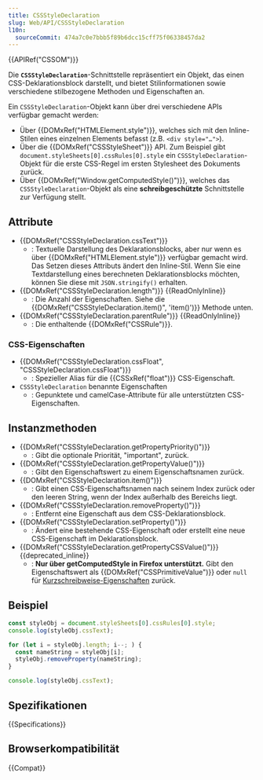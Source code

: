 ```yaml
---
title: CSSStyleDeclaration
slug: Web/API/CSSStyleDeclaration
l10n:
  sourceCommit: 474a7c0e7bbb5f89b6dcc15cff75f06338457da2
---
```


{{APIRef("CSSOM")}}

Die **`CSSStyleDeclaration`**-Schnittstelle repräsentiert ein Objekt, das einen CSS-Deklarationsblock darstellt, und bietet Stilinformationen sowie verschiedene stilbezogene Methoden und Eigenschaften an.

Ein `CSSStyleDeclaration`-Objekt kann über drei verschiedene APIs verfügbar gemacht werden:

- Über {{DOMxRef("HTMLElement.style")}}, welches sich mit den Inline-Stilen eines einzelnen Elements befasst (z.B. `<div style="…">`).
- Über die {{DOMxRef("CSSStyleSheet")}} API. Zum Beispiel gibt `document.styleSheets[0].cssRules[0].style` ein `CSSStyleDeclaration`-Objekt für die erste CSS-Regel im ersten Stylesheet des Dokuments zurück.
- Über {{DOMxRef("Window.getComputedStyle()")}}, welches das `CSSStyleDeclaration`-Objekt als eine **schreibgeschützte** Schnittstelle zur Verfügung stellt.

## Attribute

- {{DOMxRef("CSSStyleDeclaration.cssText")}}
  - : Textuelle Darstellung des Deklarationsblocks, aber nur wenn es über {{DOMxRef("HTMLElement.style")}} verfügbar gemacht wird. Das Setzen dieses Attributs ändert den Inline-Stil. Wenn Sie eine Textdarstellung eines berechneten Deklarationsblocks möchten, können Sie diese mit `JSON.stringify()` erhalten.
- {{DOMxRef("CSSStyleDeclaration.length")}} {{ReadOnlyInline}}
  - : Die Anzahl der Eigenschaften. Siehe die {{DOMxRef("CSSStyleDeclaration.item()", 'item()')}} Methode unten.
- {{DOMxRef("CSSStyleDeclaration.parentRule")}} {{ReadOnlyInline}}
  - : Die enthaltende {{DOMxRef("CSSRule")}}.

### CSS-Eigenschaften

- {{DOMxRef("CSSStyleDeclaration.cssFloat", "CSSStyleDeclaration.cssFloat")}}
  - : Spezieller Alias für die {{CSSxRef("float")}} CSS-Eigenschaft.
- `CSSStyleDeclaration` benannte Eigenschaften
  - : Gepunktete und camelCase-Attribute für alle unterstützten CSS-Eigenschaften.

## Instanzmethoden

- {{DOMxRef("CSSStyleDeclaration.getPropertyPriority()")}}
  - : Gibt die optionale Priorität, "important", zurück.
- {{DOMxRef("CSSStyleDeclaration.getPropertyValue()")}}
  - : Gibt den Eigenschaftswert zu einem Eigenschaftsnamen zurück.
- {{DOMxRef("CSSStyleDeclaration.item()")}}
  - : Gibt einen CSS-Eigenschaftsnamen nach seinem Index zurück oder den leeren String, wenn der Index außerhalb des Bereichs liegt.
- {{DOMxRef("CSSStyleDeclaration.removeProperty()")}}
  - : Entfernt eine Eigenschaft aus dem CSS-Deklarationsblock.
- {{DOMxRef("CSSStyleDeclaration.setProperty()")}}
  - : Ändert eine bestehende CSS-Eigenschaft oder erstellt eine neue CSS-Eigenschaft im Deklarationsblock.
- {{DOMxRef("CSSStyleDeclaration.getPropertyCSSValue()")}} {{deprecated_inline}}
  - : **Nur über getComputedStyle in Firefox unterstützt.** Gibt den Eigenschaftswert als {{DOMxRef("CSSPrimitiveValue")}} oder `null` für [Kurzschreibweise-Eigenschaften](/de/docs/Web/CSS/Shorthand_properties) zurück.

## Beispiel

```js
const styleObj = document.styleSheets[0].cssRules[0].style;
console.log(styleObj.cssText);

for (let i = styleObj.length; i--; ) {
  const nameString = styleObj[i];
  styleObj.removeProperty(nameString);
}

console.log(styleObj.cssText);
```

## Spezifikationen

{{Specifications}}

## Browserkompatibilität

{{Compat}}
